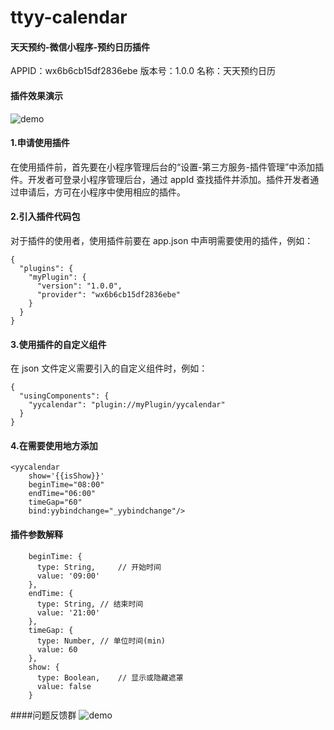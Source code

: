 # ttyy-calendar
#### 天天预约-微信小程序-预约日历插件

APPID：wx6b6cb15df2836ebe
版本号：1.0.0
名称：天天预约日历

#### 插件效果演示
![demo](https://github.com/79458627/ttyy-calendar/blob/master/img/demo.gif)


#### 1.申请使用插件

在使用插件前，首先要在小程序管理后台的“设置-第三方服务-插件管理”中添加插件。开发者可登录小程序管理后台，通过 appId 查找插件并添加。插件开发者通过申请后，方可在小程序中使用相应的插件。



#### 2.引入插件代码包

对于插件的使用者，使用插件前要在 app.json 中声明需要使用的插件，例如：

```
{
  "plugins": {
    "myPlugin": {
      "version": "1.0.0",
      "provider": "wx6b6cb15df2836ebe"
    }
  }
}
```



#### 3.使用插件的自定义组件

在 json 文件定义需要引入的自定义组件时，例如：

```
{
  "usingComponents": {
    "yycalendar": "plugin://myPlugin/yycalendar"
  }
}
```



#### 4.在需要使用地方添加

```
<yycalendar 
	show='{{isShow}}' 
	beginTime="08:00" 
	endTime="06:00" 
	timeGap="60" 
	bind:yybindchange="_yybindchange"/>
```



#### 插件参数解释

```
    beginTime: {
      type: String, 	// 开始时间
      value: '09:00'
    },
    endTime: {
      type: String,	// 结束时间
      value: '21:00'
    },
    timeGap: {
      type: Number,	// 单位时间(min)
      value: 60
    },
    show: {
      type: Boolean, 	// 显示或隐藏遮罩
      value: false
    }
```

####问题反馈群
![demo](https://github.com/79458627/ttyy-calendar/blob/master/img/demo.gif)
